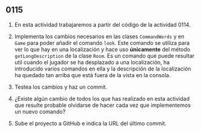 ## 0115

1. En esta actividad trabajaremos a partir del código de la actividad 0114.

2. Implementa los cambios necesarios en las clases `CommandWords` y en `Game` para poder añadir el comando `look`. Este comando se utiliza para ver lo que hay en una localización y hace uso __únicamente__ del método `getLongDescription` de la clase `Room`. Es un comando que puede resultar util cuando el jugador se ha desplazado a una localización, ha introducido varios comandos en ella y la descripción de la localización ha quedado tan arriba que está fuera de la vista en la consola.

3. Testea los cambios y haz un commit.

4. ¿Existe algún cambio de todos los que has realizado en esta actividad que resulte probable olvidarse de hacer cada vez que implementemos un nuevo comando?

5. Sube el proyecto a GitHub e indica la URL del último commit.
